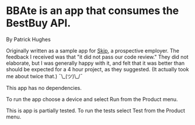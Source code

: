 #  BBAte is an app that consumes the BestBuy API.

By Patrick Hughes

Originally written as a sample app for [Skip](https://github.com/GoSkip/iOS-Coding-Challenge), a prospective employer. The feedback I received was that "it did not pass our code review." They did not elaborate, but I was generally happy with it, and felt that it was better than should be expected for a 4 hour project, as they suggested. (It actually took me about twice that.)  ¯\\\_(ツ)\\_/¯

This app has no dependencies.

To run the app choose a device and select Run from the Product menu.

This is app is partially tested. To run the tests select Test from the Product menu.

